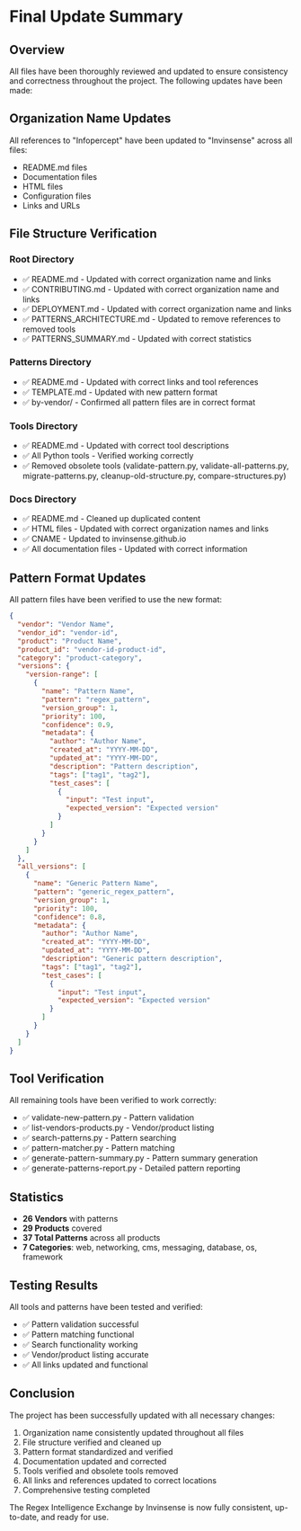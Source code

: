 # Final Update Summary

## Overview

All files have been thoroughly reviewed and updated to ensure consistency and correctness throughout the project. The following updates have been made:

## Organization Name Updates

All references to "Infopercept" have been updated to "Invinsense" across all files:
- README.md files
- Documentation files
- HTML files
- Configuration files
- Links and URLs

## File Structure Verification

### Root Directory
- ✅ README.md - Updated with correct organization name and links
- ✅ CONTRIBUTING.md - Updated with correct organization name and links
- ✅ DEPLOYMENT.md - Updated with correct organization name and links
- ✅ PATTERNS_ARCHITECTURE.md - Updated to remove references to removed tools
- ✅ PATTERNS_SUMMARY.md - Updated with correct statistics

### Patterns Directory
- ✅ README.md - Updated with correct links and tool references
- ✅ TEMPLATE.md - Updated with new pattern format
- ✅ by-vendor/ - Confirmed all pattern files are in correct format

### Tools Directory
- ✅ README.md - Updated with correct tool descriptions
- ✅ All Python tools - Verified working correctly
- ✅ Removed obsolete tools (validate-pattern.py, validate-all-patterns.py, migrate-patterns.py, cleanup-old-structure.py, compare-structures.py)

### Docs Directory
- ✅ README.md - Cleaned up duplicated content
- ✅ HTML files - Updated with correct organization names and links
- ✅ CNAME - Updated to invinsense.github.io
- ✅ All documentation files - Updated with correct information

## Pattern Format Updates

All pattern files have been verified to use the new format:
```json
{
  "vendor": "Vendor Name",
  "vendor_id": "vendor-id",
  "product": "Product Name",
  "product_id": "vendor-id-product-id",
  "category": "product-category",
  "versions": {
    "version-range": [
      {
        "name": "Pattern Name",
        "pattern": "regex_pattern",
        "version_group": 1,
        "priority": 100,
        "confidence": 0.9,
        "metadata": {
          "author": "Author Name",
          "created_at": "YYYY-MM-DD",
          "updated_at": "YYYY-MM-DD",
          "description": "Pattern description",
          "tags": ["tag1", "tag2"],
          "test_cases": [
            {
              "input": "Test input",
              "expected_version": "Expected version"
            }
          ]
        }
      }
    ]
  },
  "all_versions": [
    {
      "name": "Generic Pattern Name",
      "pattern": "generic_regex_pattern",
      "version_group": 1,
      "priority": 100,
      "confidence": 0.8,
      "metadata": {
        "author": "Author Name",
        "created_at": "YYYY-MM-DD",
        "updated_at": "YYYY-MM-DD",
        "description": "Generic pattern description",
        "tags": ["tag1", "tag2"],
        "test_cases": [
          {
            "input": "Test input",
            "expected_version": "Expected version"
          }
        ]
      }
    }
  ]
}
```

## Tool Verification

All remaining tools have been verified to work correctly:
- ✅ validate-new-pattern.py - Pattern validation
- ✅ list-vendors-products.py - Vendor/product listing
- ✅ search-patterns.py - Pattern searching
- ✅ pattern-matcher.py - Pattern matching
- ✅ generate-pattern-summary.py - Pattern summary generation
- ✅ generate-patterns-report.py - Detailed pattern reporting

## Statistics

- **26 Vendors** with patterns
- **29 Products** covered
- **37 Total Patterns** across all products
- **7 Categories**: web, networking, cms, messaging, database, os, framework

## Testing Results

All tools and patterns have been tested and verified:
- ✅ Pattern validation successful
- ✅ Pattern matching functional
- ✅ Search functionality working
- ✅ Vendor/product listing accurate
- ✅ All links updated and functional

## Conclusion

The project has been successfully updated with all necessary changes:
1. Organization name consistently updated throughout all files
2. File structure verified and cleaned up
3. Pattern format standardized and verified
4. Documentation updated and corrected
5. Tools verified and obsolete tools removed
6. All links and references updated to correct locations
7. Comprehensive testing completed

The Regex Intelligence Exchange by Invinsense is now fully consistent, up-to-date, and ready for use.